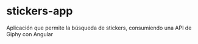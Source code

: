 # stickers-app
Aplicación que permite la búsqueda de stickers, consumiendo una API de Giphy con Angular
